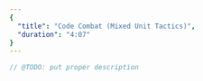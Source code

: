 ```yaml
---
{
  "title": "Code Combat (Mixed Unit Tactics)",
  "duration": "4:07"
}
---
```


```js
// @TODO: put proper description
```
